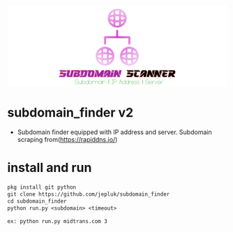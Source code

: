 ![logo](https://github.com/jepluk/subdomain_finder/blob/6c806868794e84d7fe7edc70feb639680e0b05ae/IMG/20231014_092047.png)

# subdomain_finder v2
- Subdomain finder equipped with IP address and server. Subdomain scraping from(https://rapiddns.io/)

# install and run
```
pkg install git python
git clone https://github.com/jepluk/subdomain_finder
cd subdomain_finder
python run.py <subdomain> <timeout>
```
```
ex: python run.py midtrans.com 3
```
